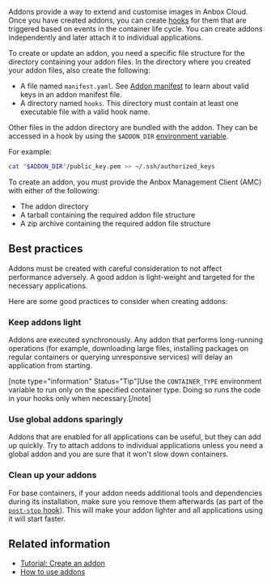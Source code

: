 Addons provide a way to extend and customise images in Anbox Cloud. Once you have created addons, you can create [hooks](https://discourse.ubuntu.com/t/28555) for them that are triggered based on events in the container life cycle. You can create addons independently and later attach it to individual applications.

To create or update an addon, you need a specific file structure for the directory containing your addon files. In the directory where you created your addon files, also create the following:

- A file named `manifest.yaml`. See [Addon manifest](https://discourse.ubuntu.com/t/25293) to learn about valid keys in an addon manifest file.
- A directory named `hooks`. This directory must contain at least one executable file with a valid hook name.

Other files in the addon directory are bundled with the addon. They can be accessed in a hook by using the `$ADDON_DIR` [environment variable](https://discourse.ubuntu.com/t/hooks/28555#env-variables).

For example:

```bash
cat "$ADDON_DIR"/public_key.pem >> ~/.ssh/authorized_keys
```

To create an addon, you must provide the Anbox Management Client (AMC) with either of the following:
* The addon directory
* A tarball containing the required addon file structure
* A zip archive containing the required addon file structure

## Best practices

Addons must be created with careful consideration to not affect performance adversely. A good addon is light-weight and targeted for the necessary applications.

Here are some good practices to consider when creating addons:

### Keep addons light
Addons are executed synchronously. Any addon that performs long-running operations (for example, downloading large files, installing packages on regular containers or querying unresponsive services) will delay an application from starting.

[note type="information" Status="Tip"]Use the `CONTAINER_TYPE` environment variable to run only on the specified container type. Doing so runs the code in your hooks only when necessary.[/note]

### Use global addons sparingly
Addons that are enabled for all applications can be useful, but they can add up quickly. Try to attach addons to individual applications unless you need a global addon and you are sure that it won't slow down containers.

### Clean up your addons
For base containers, if your addon needs additional tools and dependencies during its installation, make sure you remove them afterwards (as part of the [`post-stop` hook](https://discourse.ubuntu.com/t/hooks/28555)). This will make your addon lighter and all applications using it will start faster.


## Related information

* [Tutorial: Create an addon](https://discourse.ubuntu.com/t/creating-an-addon/25284)
* [How to use addons](https://discourse.ubuntu.com/t/managing-addons/17759)
